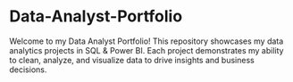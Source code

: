 # Data-Analyst-Portfolio
Welcome to my Data Analyst Portfolio! This repository showcases my data analytics projects in SQL & Power BI. Each project demonstrates my ability to clean, analyze, and visualize data to drive insights and business decisions.
